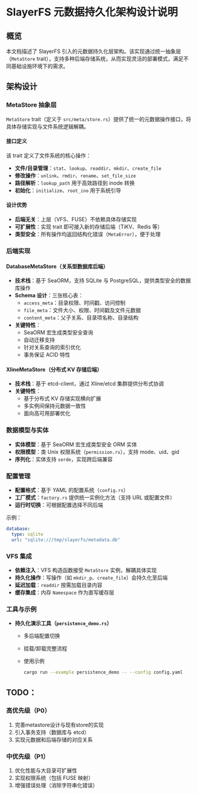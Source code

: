 # SlayerFS 元数据持久化架构设计说明

## 概览

本文档描述了 SlayerFS 引入的元数据持久化层架构。该实现通过统一抽象层（`MetaStore` trait），支持多种后端存储系统，从而实现灵活的部署模式，满足不同基础设施环境下的需求。

## 架构设计

### MetaStore 抽象层

`MetaStore` trait（定义于 `src/meta/store.rs`）提供了统一的元数据操作接口，将具体存储实现与文件系统逻辑解耦。

#### 接口定义

该 trait 定义了文件系统的核心操作：

- **文件/目录管理**：`stat`、`lookup`、`readdir`、`mkdir`、`create_file`
- **修改操作**：`unlink`、`rmdir`、`rename`、`set_file_size`
- **路径解析**：`lookup_path` 用于高效路径到 inode 转换
- **初始化**：`initialize`、`root_ino` 用于系统引导

#### 设计优势

- **后端无关**：上层（VFS、FUSE）不依赖具体存储实现
- **可扩展性**：实现 trait 即可接入新的存储后端（TiKV、Redis 等）
- **类型安全**：所有操作均返回结构化错误（`MetaError`），便于处理

### 后端实现

#### DatabaseMetaStore（关系型数据库后端）

- **技术栈**：基于 SeaORM，支持 SQLite 与 PostgreSQL，提供类型安全的数据库操作
- **Schema 设计**：三张核心表：
  - `access_meta`：目录权限、时间戳、访问控制
  - `file_meta`：文件大小、权限、时间戳及文件元数据
  - `content_meta`：父子关系、目录项名称、目录结构
- **关键特性**：
  - SeaORM 宏生成类型安全查询
  - 自动迁移支持
  - 针对关系查询的索引优化
  - 事务保证 ACID 特性

#### XlineMetaStore（分布式 KV 存储后端）

- **技术栈**：基于 etcd-client，通过 Xline/etcd 集群提供分布式协调
- **关键特性**：
  - 基于分布式 KV 存储实现横向扩展
  - 多实例间保持元数据一致性
  - 面向高可用部署优化

### 数据模型与实体

- **实体模型**：基于 SeaORM 宏生成类型安全 ORM 实体
- **权限模型**：类 Unix 权限系统（`permission.rs`），支持 mode、uid、gid
- **序列化**：实体支持 `serde`，实现跨后端兼容

### 配置管理

- **配置格式**：基于 YAML 的配置系统（`config.rs`）
- **工厂模式**：`factory.rs` 提供统一实例化方法（支持 URL 或配置文件）
- **运行时切换**：可根据配置选择不同后端

示例：

```yaml
database:
  type: sqlite
  url: "sqlite:///tmp/slayerfs/metadata.db"
```

### VFS 集成

- **依赖注入**：VFS 构造函数接受 `MetaStore` 实例，解耦具体实现
- **持久化操作**：写操作（如 `mkdir_p`、`create_file`）会持久化至后端
- **延迟加载**：`readdir` 按需加载目录内容
- **缓存集成**：内存 `Namespace` 作为直写缓存层

### 工具与示例

- **持久化演示工具（`persistence_demo.rs`）**

  - 多后端配置切换

  - 挂载/卸载完整流程

  - 使用示例

    ```sh
    cargo run --example persistence_demo -- --config config.yaml
    ```

## TODO：

### 高优先级（P0）

1. 完善metastore设计与现有store的实现
2. 引入事务支持（数据库与 etcd）
3. 实现元数据和后端存储的对应关系

### 中优先级（P1）

1. 优化性能与大目录可扩展性
2. 实现权限系统（包括 FUSE 映射）
3. 增强错误处理（消除字符串化错误）